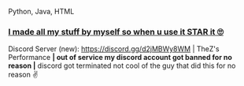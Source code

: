Python, Java, HTML

### [I made all my stuff by myself so when u use it STAR it 🙄](https://discord.gg/d2jMBWy8WM) 

Discord Server (new): https://discord.gg/d2jMBWy8WM | TheZ's Performance **| out of service my discord account got banned for no reason |**
discord got terminated not cool of the guy that did this for no reason ✌


